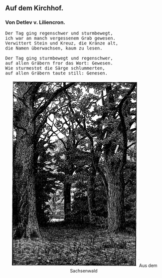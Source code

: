 <h2>Auf dem Kirchhof.</h2>

<h3>Von Detlev v. Liliencron.</h3>

<pre>Der Tag ging regenschwer und sturmbewegt,
ich war an manch vergessenem Grab gewesen.
Verwittert Stein und Kreuz, die Kränze alt,
die Namen überwachsen, kaum zu lesen.

Der Tag ging sturmbewegt und regenschwer,
auf allen Gräbern fror das Wort: Gewesen.
Wie sturmestot die Särge schlummerten,
auf allen Gräbern taute still: Genesen.</pre>

<div align="center" float="left"><img alt="Blick in den Wald" src="0053.jpg"/>Aus dem Sachsenwald</div>

